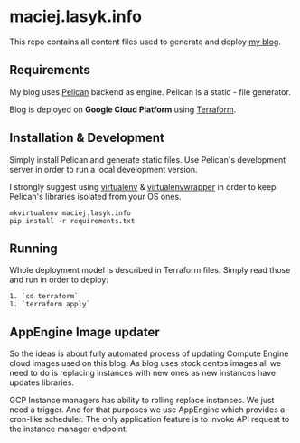 # maciej.lasyk.info #

This repo contains all content files used to generate and deploy 
[my blog](http://maciej.lasyk.info).

## Requirements ##

My blog uses [Pelican](http://blog.getpelican.com/) backend as engine. Pelican 
is a static - file generator.

Blog is deployed on **Google Cloud Platform** using [Terraform](https://www.terraform.io).

## Installation & Development ##

Simply install Pelican and generate static files. Use Pelican's development
server in order to run a local development version.

I strongly suggest using [virtualenv](https://virtualenv.pypa.io/en/stable/) &
[virtualenvwrapper](https://virtualenvwrapper.readthedocs.io/en/latest/) in 
order to keep Pelican's libraries isolated from your OS ones.

```
mkvirtualenv maciej.lasyk.info
pip install -r requirements.txt
```

## Running ##

Whole deployment model is described in Terraform files. Simply read those
and run in order to deploy:

    1. `cd terraform`
    1. `terraform apply`
    
## AppEngine Image updater ##

So the ideas is about fully automated process of updating Compute Engine cloud 
images used on this blog. As blog uses stock centos images all we need to do is
replacing instances with new ones as new instances have updates libraries.

GCP Instance managers has ability to rolling replace instances. We just need a 
trigger. And for that purposes we use AppEngine which provides a cron-like 
scheduler. The only application feature is to invoke API request to the 
instance manager endpoint. 